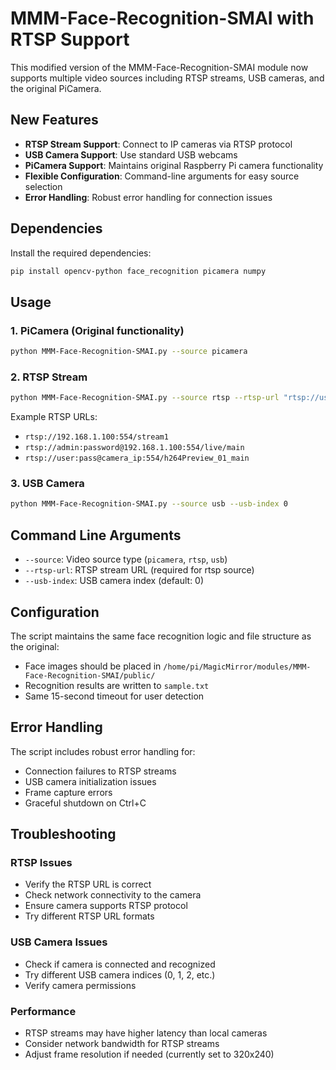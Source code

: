 # MMM-Face-Recognition-SMAI with RTSP Support

This modified version of the MMM-Face-Recognition-SMAI module now supports multiple video sources including RTSP streams, USB cameras, and the original PiCamera.

## New Features

- **RTSP Stream Support**: Connect to IP cameras via RTSP protocol
- **USB Camera Support**: Use standard USB webcams
- **PiCamera Support**: Maintains original Raspberry Pi camera functionality
- **Flexible Configuration**: Command-line arguments for easy source selection
- **Error Handling**: Robust error handling for connection issues

## Dependencies

Install the required dependencies:

```bash
pip install opencv-python face_recognition picamera numpy
```

## Usage

### 1. PiCamera (Original functionality)
```bash
python MMM-Face-Recognition-SMAI.py --source picamera
```

### 2. RTSP Stream
```bash
python MMM-Face-Recognition-SMAI.py --source rtsp --rtsp-url "rtsp://username:password@ip_address:port/stream_path"
```

Example RTSP URLs:
- `rtsp://192.168.1.100:554/stream1`
- `rtsp://admin:password@192.168.1.100:554/live/main`
- `rtsp://user:pass@camera_ip:554/h264Preview_01_main`

### 3. USB Camera
```bash
python MMM-Face-Recognition-SMAI.py --source usb --usb-index 0
```

## Command Line Arguments

- `--source`: Video source type (`picamera`, `rtsp`, `usb`)
- `--rtsp-url`: RTSP stream URL (required for rtsp source)
- `--usb-index`: USB camera index (default: 0)

## Configuration

The script maintains the same face recognition logic and file structure as the original:
- Face images should be placed in `/home/pi/MagicMirror/modules/MMM-Face-Recognition-SMAI/public/`
- Recognition results are written to `sample.txt`
- Same 15-second timeout for user detection

## Error Handling

The script includes robust error handling for:
- Connection failures to RTSP streams
- USB camera initialization issues
- Frame capture errors
- Graceful shutdown on Ctrl+C

## Troubleshooting

### RTSP Issues
- Verify the RTSP URL is correct
- Check network connectivity to the camera
- Ensure camera supports RTSP protocol
- Try different RTSP URL formats

### USB Camera Issues
- Check if camera is connected and recognized
- Try different USB camera indices (0, 1, 2, etc.)
- Verify camera permissions

### Performance
- RTSP streams may have higher latency than local cameras
- Consider network bandwidth for RTSP streams
- Adjust frame resolution if needed (currently set to 320x240)
